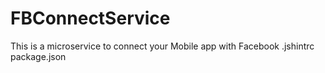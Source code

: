 # FBConnectService
This is a microservice to connect your Mobile app with Facebook
.jshintrc
package.json